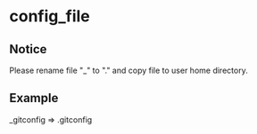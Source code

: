 # config_file

## Notice
Please rename file "_" to "." and copy file to user home directory.

## Example
_gitconfig => .gitconfig
